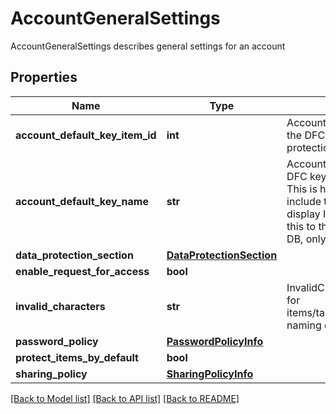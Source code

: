 # AccountGeneralSettings

AccountGeneralSettings describes general settings for an account
## Properties
Name | Type | Description | Notes
------------ | ------------- | ------------- | -------------
**account_default_key_item_id** | **int** | AccountDefaultKeyItemID is the item ID of the DFC key item configured as the default protection key | [optional] 
**account_default_key_name** | **str** | AccountDefaultKeyName is the name of the DFC key item configured as the default key This is here simply for the response to include the item name in addition to the display ID so the client can properly show this to the user. It will not be saved to the DB, only the AccountDefaultKeyItemID will. | [optional] 
**data_protection_section** | [**DataProtectionSection**](DataProtectionSection.md) |  | [optional] 
**enable_request_for_access** | **bool** |  | [optional] 
**invalid_characters** | **str** | InvalidCharacters is the invalid characters for items/targets/roles/auths/notifier_forwarder naming convention | [optional] 
**password_policy** | [**PasswordPolicyInfo**](PasswordPolicyInfo.md) |  | [optional] 
**protect_items_by_default** | **bool** |  | [optional] 
**sharing_policy** | [**SharingPolicyInfo**](SharingPolicyInfo.md) |  | [optional] 

[[Back to Model list]](../README.md#documentation-for-models) [[Back to API list]](../README.md#documentation-for-api-endpoints) [[Back to README]](../README.md)


